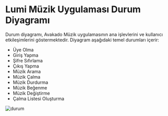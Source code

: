 # Lumi Müzik Uygulaması Durum Diyagramı

Durum diyagramı, Avakado Müzik uygulamasının ana işlevlerini ve kullanıcı etkileşimlerini göstermektedir. Diyagram aşağıdaki temel durumları içerir:
- Üye Olma
- Giriş Yapma
- Şifre Sıfırlama
- Çıkış Yapma
- Müzik Arama
- Müzik Çalma
- Müzik Durdurma
- Müzik Beğenme
- Müzik Değiştirme
- Çalma Listesi Oluşturma

![durum](https://github.com/user-attachments/assets/2b897f7d-2641-40cb-895e-cb3d476682ef)

